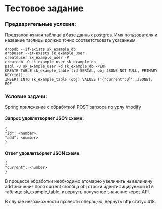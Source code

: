 # Тестовое задание
### Предварительные условия:
Предзаполненная таблица в базе данных postgres. Имя пользователя и название таблицы должно точно соответствовать указанным.

    dropdb --if-exists sk_example_db  
    dropuser --if-exists sk_example_user  
    createuser sk_example_user -P  
    createdb -O sk_example_user sk_example_db  
    psql -U sk_example_user -d sk_example_db <<EOF  
    CREATE TABLE sk_example_table (id SERIAL, obj JSONB NOT NULL, PRIMARY KEY(id));  
    INSERT INTO sk_example_table (obj) VALUES ('{"current":0}'::JSONB);  
    EOF  

### Условие задачи:
Spring приложение с обработкой POST запроса по урлу /modify

#### Запрос удовлетворяет JSON схеме:

    {  
    "id": <number>,
    "add": <number>  
    }  

#### Ответ удовлетворяет JSON схеме:
    {  
    "current": <number>  
    }  

В процессе обработки необходимо атомарно увеличить на величину add значение поля current столбца obj строки идентифицируемой id в таблице sk_example_table, и вернуть полученое значение через API.

В случае невозможности провести операцию, вернуть http статус 418.